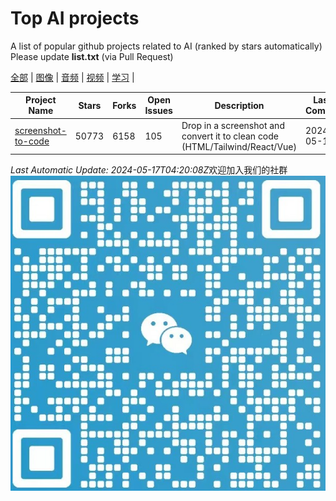 # Top AI projects
A list of popular github projects related to AI (ranked by stars automatically)
Please update **list.txt** (via Pull Request)

<a href="./README.md">全部</a> |   <a href="./READMEpicture.md">图像</a> |   <a href="./READMEaudio.md">音频</a> | <a href="./READMEvideo.md">视频</a> | <a href="./READMElearn.md">学习</a> | 

| Project Name | Stars | Forks | Open Issues | Description | Last Commit |
| ------------ | ----- | ----- | ----------- | ----------- | ----------- |
| [screenshot-to-code](https://github.com/abi/screenshot-to-code) | 50773 | 6158 | 105 | Drop in a screenshot and convert it to clean code (HTML/Tailwind/React/Vue) | 2024-05-16 |

*Last Automatic Update: 2024-05-17T04:20:08Z*欢迎加入我们的社群 ![](https://raw.githubusercontent.com/mouuii/picture/master/weichat.jpg) 